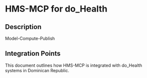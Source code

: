 # HMS-MCP for do_Health

## Description

Model-Compute-Publish

## Integration Points

This document outlines how HMS-MCP is integrated with do_Health systems in Dominican Republic.
